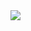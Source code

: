 <span>
  <img align="center" src="https://github-readme-stats.vercel.app/api?username=magodo&show_icons=true&count_private=true" />
</span>
